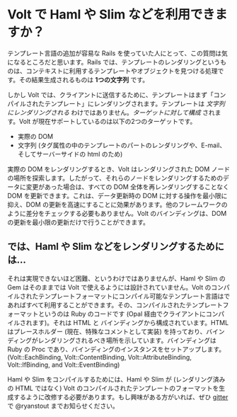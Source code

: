 # Volt で Haml や Slim などを利用できますか？

テンプレート言語の追加が容易な Rails を使っていた人にとって、この質問は気になるところだと思います。Rails では、テンプレートのレンダリングというものは、コンテキストに利用するテンプレートやオブジェクトを見つける処理です。その結果生成されるものは **1つの文字列** です。

しかし Volt では、クライアントに送信するために、テンプレートはまず「コンパイルされたテンプレート」にレンダリングされます。テンプレートは _文字列にレンダリングされる_ わけではありません。_ターゲットに対して構成_ されます。Volt が現在サポートしているのは以下の2つのターゲットです。

- 実際の DOM
- 文字列 (タグ属性の中のテンプレートのパートのレンダリングや、E-mail、そしてサーバーサイドの html のため)

実際の DOM をレンダリングするとき、Volt はレンダリングされた DOM ノードの場所を探索します。したがって、それらのノードをレンダリングするためのデータに変更があった場合は、すべての DOM 全体を再レンダリングすることなく DOM を更新できます。これは、データ更新時の DOM に対する操作を最小限に抑え、DOM の更新を高速にすることに効果があります。他のフレームワークのように差分をチェックする必要もありません。Volt のバインディングは、DOM の更新を最小限の更新だけで行うことができます。

## では、Haml や Slim などをレンダリングするためには...

それは実現できないほど困難、というわけではありませんが、Haml や Slim の Gem はそのままでは Volt で使えるようには設計されていません。Volt のコンパイルされたテンプレートフォーマットにコンパイル可能なテンプレート言語はであればすべて利用することができます。その、コンパイルされたテンプレートフォーマットというのは Ruby のコードです (Opal 経由でクライアントにコンパイルされます)。それは HTML と バインディングから構成されています。HTML はプレースホルダー (現在、特殊なコメントとして実装) を持っており、バインディングがレンダリングされるべき場所を示しています。バインディングは Ruby の Proc であり、バインディングのインスタンスをセットアップします。(Volt::EachBinding, Volt::ContentBinding, Volt::AttributeBinding, Volt::IfBinding, and Volt::EventBinding)

Haml や Slim をコンパイルするためには、Haml や Slim が (レンダリング済みの HTML ではなく) Volt のコンパイルされたテンプレートのフォーマットを生成するように改修する必要があります。もし興味がある方がいれば、ぜひ [gitter](https://gitter.im/voltrb/volt) で @ryanstout までお知らせください。
